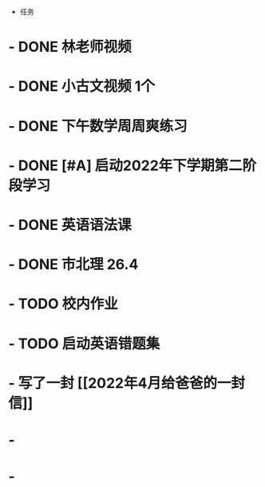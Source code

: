 - 任务
# 	- DONE  林老师视频
# 	- DONE 小古文视频 1个
# 	- DONE 下午数学周周爽练习
# 	- DONE  [#A] 启动2022年下学期第二阶段学习
# 	- DONE 英语语法课
# 	- DONE  市北理 26.4
# 	- TODO 校内作业
# 	- TODO 启动英语错题集
# - 写了一封 [[2022年4月给爸爸的一封信]]
# -
# -